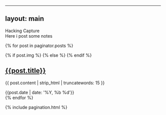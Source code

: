 
---
layout: main
---

<div class="hacking">Hacking Capture</div>
<div class="subhacking">Here i post some notes</div>


{% for post in paginator.posts %}
<article class="post">
  {% if post.img %}
    <a class="post-thumbnail" style="background-image: url({{"/assets/img/cholocate.tryhackme/" | prepend: site.baseurl | append : post.img}})" href="{{post.url}}"></a>
  {% else %}
  {% endif %}
  <div class="post-content">
    <h2 class="post-title"><a href="{{post.url | prepend: site.baseurl}}">{{post.title}}</a></h2>
    <p>{{ post.content | strip_html | truncatewords: 15 }}</p>
    <span class="post-date">{{post.date | date: '%Y, %b %d'}}&nbsp;&nbsp;&nbsp;&nbsp;</span>
 <!--   <span class="post-words">{% capture words %}{{ post.content | number_of_words }}{% endcapture %}{% unless words contains "-" %}{{ words | plus: 250 | divided_by: 250 | append: " minute read" }}{% endunless %}</span> -->
  </div>
</article>
{% endfor %}

{% include pagination.html %}
